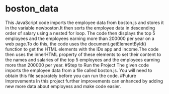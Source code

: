 # boston_data
This JavaScript code imports the employee data from boston.js and stores it in the variable newboston.It then sorts the employee data in descending order of salary using a nested for loop.
The code then displays the top 5 employees and the employees earning more than 200000 per year on a web page.To do this, the code uses the document.getElementById() function to get the HTML elements with the IDs app and income.The code then uses the innerHTML property of these elements to set their content to the names and salaries of the top 5 employees and the employees earning more than 200000 per year.
#Step to Run the Project
The given code imports the employee data from a file called boston.js. You will need to obtain this file separately before you can run the code.
#Future Improvements
In this project further improvements can enhanced by adding new more data about employess and make code easier.
